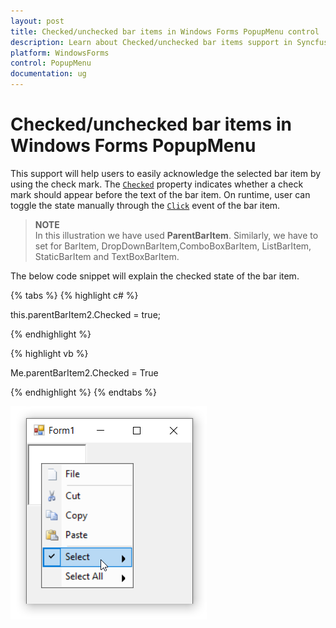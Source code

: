 ```yaml
---
layout: post
title: Checked/unchecked bar items in Windows Forms PopupMenu control | Syncfusion
description: Learn about Checked/unchecked bar items support in Syncfusion Windows Forms PopupMenu control and more details.
platform: WindowsForms
control: PopupMenu
documentation: ug
---
```


# Checked/unchecked bar items in Windows Forms PopupMenu

This support will help users to easily acknowledge the selected bar item by using the check mark. The [`Checked`](https://help.syncfusion.com/cr/windowsforms/Syncfusion.Windows.Forms.Tools.XPMenus.BarItem.html#Syncfusion_Windows_Forms_Tools_XPMenus_BarItem_Checked) property indicates whether a check mark should appear before the text of the bar item. On runtime, user can toggle the state manually through the [`Click`](https://help.syncfusion.com/cr/windowsforms/Syncfusion.Windows.Forms.Tools.XPMenus.BarItem.html) event of the bar item.

>**NOTE**        
In this illustration we have used **ParentBarItem**. Similarly, we have to set for BarItem, DropDownBarItem,ComboBoxBarItem, ListBarItem, StaticBarItem and TextBoxBarItem.


The below code snippet will explain the checked state of the bar item.

{% tabs %}
{% highlight c# %}

this.parentBarItem2.Checked = true;

{% endhighlight %}

{% highlight vb %}

Me.parentBarItem2.Checked = True

{% endhighlight %}
{% endtabs %}


![Checked/unchecked menu items](Checked_Images/Checked.png)
